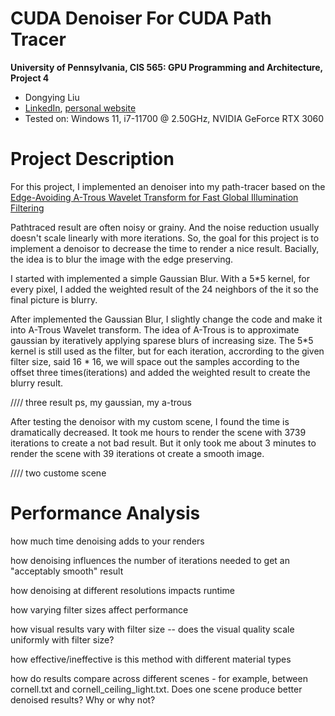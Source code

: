 CUDA Denoiser For CUDA Path Tracer
==================================

**University of Pennsylvania, CIS 565: GPU Programming and Architecture, Project 4**

* Dongying Liu
* [LinkedIn](https://www.linkedin.com/in/dongying-liu/), [personal website](https://vivienliu1998.wixsite.com/portfolio)
* Tested on:  Windows 11, i7-11700 @ 2.50GHz, NVIDIA GeForce RTX 3060

# Project Description

For this project, I implemented an denoiser into my path-tracer based on the [Edge-Avoiding A-Trous Wavelet Transform for Fast Global Illumination Filtering](https://jo.dreggn.org/home/2010_atrous.pdf)

Pathtraced result are often noisy or grainy. And the noise reduction usually doesn't scale linearly with more iterations. So, the goal for this project is to implement a denoisor to decrease the time to render a nice result. Bacially, the idea is to blur the image with the edge preserving. 

I started with implemented a simple Gaussian Blur. With a 5*5 kernel, for every pixel, I added the weighted result of the 24 neighbors of the it so the final picture is blurry.

After implemented the Gaussian Blur, I slightly change the code and make it into A-Trous Wavelet transform. The idea of A-Trous is to approximate gaussian by iteratively applying sparese blurs of increasing size. The 5*5 kernel is still used as the filter, but for each iteration, accrording to the given filter size, said 16 * 16, we will space out the samples according to the offset three times(iterations) and added the weighted result to create the blurry result.

//// three result ps, my gaussian, my a-trous

After testing the denoisor with my custom scene, I found the time is dramatically decreased. It took me hours to render the scene with 3739 iterations to create a not bad result. But it only took me about 3 minutes to render the scene with 39 iterations ot create a smooth image.

//// two custome scene

# Performance Analysis

how much time denoising adds to your renders

how denoising influences the number of iterations needed to get an "acceptably smooth" result

how denoising at different resolutions impacts runtime

how varying filter sizes affect performance


how visual results vary with filter size -- does the visual quality scale uniformly with filter size?

how effective/ineffective is this method with different material types

how do results compare across different scenes - for example, between cornell.txt and cornell_ceiling_light.txt. Does one scene produce better denoised results? Why or why not?




